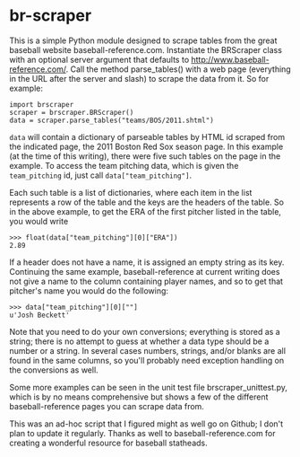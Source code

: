 
br-scraper
==========

This is a simple Python module designed to scrape tables from the great baseball website baseball-reference.com. Instantiate the BRScraper class with an optional server argument that defaults to http://www.baseball-reference.com/. Call the method parse_tables() with a web page (everything in the URL after the server and slash) to scrape the data from it. So for example: 

```
import brscraper
scraper = brscraper.BRScraper()
data = scraper.parse_tables("teams/BOS/2011.shtml")
```

`data` will contain a dictionary of parseable tables by HTML id scraped from the indicated page, the 2011 Boston Red Sox season page. In this example (at the time of this writing), there were five such tables on the page in the example. To access the team pitching data, which is given the `team_pitching` id, just call `data["team_pitching"]`. 

Each such table is a list of dictionaries, where each item in the list represents a row of the table and the keys are the headers of the table. So in the above example, to get the ERA of the first pitcher listed in the table, you would write

```
>>> float(data["team_pitching"][0]["ERA"])
2.89
```

If a header does not have a name, it is assigned an empty string as its key. Continuing the same example, baseball-reference at current writing does not give a name to the column containing player names, and so to get that pitcher's name you would do the following: 

```
>>> data["team_pitching"][0][""]
u'Josh Beckett'
```

Note that you need to do your own conversions; everything is stored as a string; there is no attempt to guess at whether a data type should be a number or a string. In several cases numbers, strings, and/or blanks are all found in the same columns, so you'll probably need exception handling on the conversions as well. 

Some more examples can be seen in the unit test file brscraper_unittest.py, which is by no means comprehensive but shows a few of the different baseball-reference pages you can scrape data from. 

This was an ad-hoc script that I figured might as well go on Github; I don't plan to update it regularly. Thanks as well to baseball-reference.com for creating a wonderful resource for baseball statheads. 